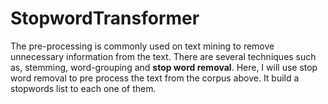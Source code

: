 # StopwordTransformer
The pre-processing is commonly used on text mining to remove unnecessary information from the text. There are several techniques such as, stemming, word-grouping and **stop word removal**. Here, I will use stop word removal to pre process the text from the corpus above.  It build a stopwords list to each one of them. 
